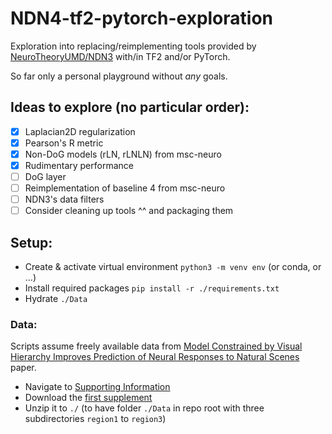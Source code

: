 # NDN4-tf2-pytorch-exploration
Exploration into replacing/reimplementing tools provided by [NeuroTheoryUMD/NDN3](https://github.com/NeuroTheoryUMD/NDN3) with/in TF2 and/or PyTorch.

So far only a personal playground without _any_ goals.

## Ideas to explore (no particular order): 
- [x] Laplacian2D regularization
- [x] Pearson's R metric 
- [x] Non-DoG models (rLN, rLNLN) from msc-neuro
- [x] Rudimentary performance
- [ ] DoG layer
- [ ] Reimplementation of baseline 4 from msc-neuro
- [ ] NDN3's data filters
- [ ] Consider cleaning up tools ^^ and packaging them

## Setup: 
- Create & activate virtual environment `python3 -m venv env` (or conda, or ...)
- Install required packages `pip install -r ./requirements.txt`
- Hydrate `./Data`

### Data:
Scripts assume freely available data from [Model Constrained by Visual Hierarchy Improves Prediction of Neural Responses to Natural Scenes](https://journals.plos.org/ploscompbiol/article?id=10.1371/journal.pcbi.1004927) paper.
- Navigate to [Supporting Information](https://journals.plos.org/ploscompbiol/article?id=10.1371/journal.pcbi.1004927#sec018)
- Download the [first supplement](https://journals.plos.org/ploscompbiol/article/file?type=supplementary&id=info:doi/10.1371/journal.pcbi.1004927.s001)
- Unzip it to `./` (to have folder `./Data` in repo root with three subdirectories `region1` to `region3`)